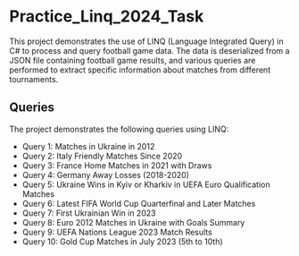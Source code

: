 # Practice_Linq_2024_Task
This project demonstrates the use of LINQ (Language Integrated Query) in C# to process and query football game data. The data is deserialized from a JSON file containing football game results, and various queries are performed to extract specific information about matches from different tournaments.

## Queries
The project demonstrates the following queries using LINQ:

- Query 1: Matches in Ukraine in 2012  
- Query 2: Italy Friendly Matches Since 2020  
- Query 3: France Home Matches in 2021 with Draws  
- Query 4: Germany Away Losses (2018-2020)  
- Query 5: Ukraine Wins in Kyiv or Kharkiv in UEFA Euro Qualification Matches  
- Query 6: Latest FIFA World Cup Quarterfinal and Later Matches  
- Query 7: First Ukrainian Win in 2023  
- Query 8: Euro 2012 Matches in Ukraine with Goals Summary  
- Query 9: UEFA Nations League 2023 Match Results  
- Query 10: Gold Cup Matches in July 2023 (5th to 10th)

